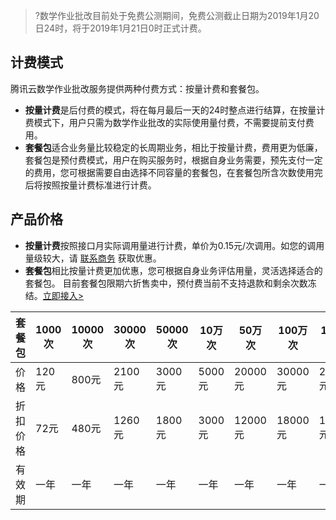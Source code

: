 >?数学作业批改目前处于免费公测期间，免费公测截止日期为2019年1月20日24时，将于2019年1月21日0时正式计费。
## 计费模式
腾讯云数学作业批改服务提供两种付费方式：按量计费和套餐包。
- **按量计费**是后付费的模式，将在每月最后一天的24时整点进行结算，在按量计费模式下，用户只需为数学作业批改的实际使用量付费，不需要提前支付费用。 
- **套餐包**适合业务量比较稳定的长周期业务，相比于按量计费，费用更为低廉，套餐包是预付费模式，用户在购买服务时，根据自身业务需要，预先支付一定的费用，您可根据需要自由选择不同容量的套餐包，在套餐包所含次数使用完后将按照按量计费标准进行计费。

## 产品价格
- **按量计费**按照接口月实际调用量进行计费，单价为0.15元/次调用。如您的调用量级较大，请 [联系商务](https://cloud.tencent.com/about/connect) 获取优惠。
- **套餐包**相比按量计费更加优惠，您可根据自身业务评估用量，灵活选择适合的套餐包。
目前套餐包限期六折售卖中，预付费当前不支持退款和剩余次数冻结。[立即接入&gt;](https://buy.cloud.tencent.com/hcm)

|套餐包|1000次|10000次|30000次|50000次|10万次|50万次|100万次|1000万次|
| ------------ | ------------ | ------------ | ------------ | ------------ | ------------ | ------------ | ------------ | ------------ |
|价格|120元|800元|2100元|3000元|5000元|20000元|30000元|200000元|
|折扣价格|72元|480元|1260元|1800元|3000元|12000元|18000元|120000元|
|有效期|一年|一年|一年|一年|一年|一年|一年|一年|
